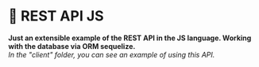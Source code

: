 # 🔧 REST API JS

**Just an extensible example of the REST API in the JS language. Working with the database via ORM sequelize.**\
*In the "client" folder, you can see an example of using this API.*
